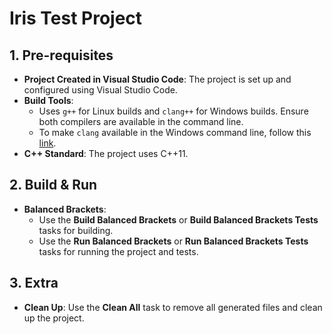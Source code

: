 # Iris Test Project

## 1. Pre-requisites

- **Project Created in Visual Studio Code**: The project is set up and configured using Visual Studio Code.
- **Build Tools**:
  - Uses `g++` for Linux builds and `clang++` for Windows builds. Ensure both compilers are available in the command line.
  - To make `clang` available in the Windows command line, follow this [link](https://stackoverflow.com/questions/18711595/how-run-clang-from-command-line-on-windows).
- **C++ Standard**: The project uses C++11.

## 2. Build & Run

- **Balanced Brackets**:
  - Use the **Build Balanced Brackets** or **Build Balanced Brackets Tests** tasks for building.
  - Use the **Run Balanced Brackets** or **Run Balanced Brackets Tests** tasks for running the project and tests.
## 3. Extra

- **Clean Up**: Use the **Clean All** task to remove all generated files and clean up the project.
